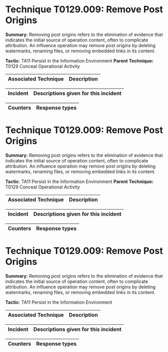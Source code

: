 # Technique T0129.009: Remove Post Origins

**Summary**: Removing post origins refers to the elimination of evidence that indicates the initial source of operation content, often to complicate attribution. An influence operation may remove post origins by deleting watermarks, renaming files, or removing embedded links in its content.

**Tactic**: TA11 Persist in the Information Environment **Parent Technique:** T0129 Conceal Operational Activity


| Associated Technique | Description |
| --------- | ------------------------- |



| Incident | Descriptions given for this incident |
| -------- | -------------------- |



| Counters | Response types |
| -------- | -------------- |


# Technique T0129.009: Remove Post Origins

**Summary**: Removing post origins refers to the elimination of evidence that indicates the initial source of operation content, often to complicate attribution. An influence operation may remove post origins by deleting watermarks, renaming files, or removing embedded links in its content.

**Tactic**: TA11 Persist in the Information Environment **Parent Technique:** T0129 Conceal Operational Activity


| Associated Technique | Description |
| --------- | ------------------------- |



| Incident | Descriptions given for this incident |
| -------- | -------------------- |



| Counters | Response types |
| -------- | -------------- |


# Technique T0129.009: Remove Post Origins

**Summary**: Removing post origins refers to the elimination of evidence that indicates the initial source of operation content, often to complicate attribution. An influence operation may remove post origins by deleting watermarks, renaming files, or removing embedded links in its content.

**Tactic**: TA11 Persist in the Information Environment


| Associated Technique | Description |
| --------- | ------------------------- |



| Incident | Descriptions given for this incident |
| -------- | -------------------- |



| Counters | Response types |
| -------- | -------------- |


